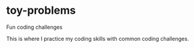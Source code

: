 # toy-problems
Fun coding challenges

This is where I practice my coding skills with common coding challenges.
